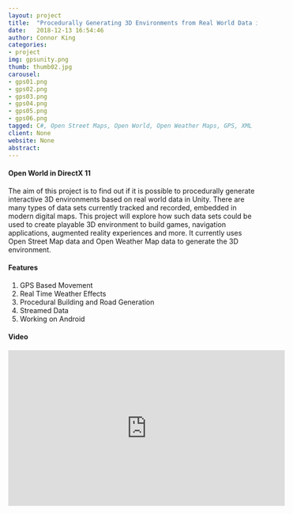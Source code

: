 ```yaml
---
layout: project
title:  "Procedurally Generating 3D Environments from Real World Data in Unity"
date:   2018-12-13 16:54:46
author: Connor King
categories:
- project
img: gpsunity.png
thumb: thumb02.jpg
carousel:
- gps01.png
- gps02.png
- gps03.png
- gps04.png
- gps05.png
- gps06.png
tagged: C#, Open Street Maps, Open World, Open Weather Maps, GPS, XML
client: None
website: None
abstract: 
---
```

#### Open World in DirectX 11
The aim of this project is to find out if it is possible to procedurally generate interactive 3D environments based on real world data in Unity. There are many types of data sets currently tracked and recorded, embedded in modern digital maps. This project will explore how such data sets could be used to create playable 3D environment to build games, navigation applications, augmented reality experiences and more. It currently uses Open Street Map data and Open Weather Map data to generate the 3D environment.

#### Features
1. GPS Based Movement
2. Real Time Weather Effects
3. Procedural Building and Road Generation
4. Streamed Data
5. Working on Android

#### Video
<iframe width="560" height="315" src="https://www.youtube.com/embed/3ze8mkleWsc" frameborder="0" allow="accelerometer; autoplay; encrypted-media; gyroscope; picture-in-picture" allowfullscreen></iframe>


